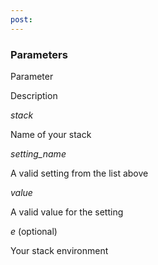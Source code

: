 ```yaml
---
post: 
---
```


### Parameters



    

        

            
Parameter

            
Description

        

    

    

        

            
_stack_

            
Name of your stack

        

        

            
_setting_name_

            
A valid setting from the list above

        

        

            
_value_

            
A valid value for the setting

        

        

            
_e_ (optional)

            
Your stack environment

        

    




